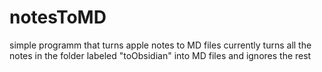 # notesToMD
 simple programm that turns apple notes to MD files
currently turns all the notes in the folder labeled "toObsidian" into MD files and ignores the rest